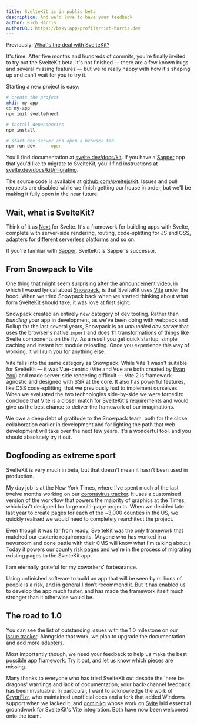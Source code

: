 ```yaml
---
title: SvelteKit is in public beta
description: And we'd love to have your feedback
author: Rich Harris
authorURL: https://bsky.app/profile/rich-harris.dev
---
```


<aside><p>Previously: <a href="/blog/whats-the-deal-with-sveltekit">What's the deal with SvelteKit?</a></p></aside>

It's time. After five months and hundreds of commits, you're finally invited to try out the SvelteKit beta. It's not finished — there are a few known bugs and several missing features — but we're really happy with how it's shaping up and can't wait for you to try it.

Starting a new project is easy:

```bash
# create the project
mkdir my-app
cd my-app
npm init svelte@next

# install dependencies
npm install

# start dev server and open a browser tab
npm run dev -- --open
```

You'll find documentation at [svelte.dev/docs/kit](/docs/kit). If you have a [Sapper](https://sapper.svelte.dev) app that you'd like to migrate to SvelteKit, you'll find instructions at [svelte.dev/docs/kit/migrating](/docs/kit/migrating).

The source code is available at [github.com/sveltejs/kit](https://github.com/sveltejs/kit). Issues and pull requests are disabled while we finish getting our house in order, but we'll be making it fully open in the near future.

## Wait, what is SvelteKit?

Think of it as [Next](https://nextjs.org/) for Svelte. It's a framework for building apps with Svelte, complete with server-side rendering, routing, code-splitting for JS and CSS, adapters for different serverless platforms and so on.

If you're familiar with [Sapper](https://sapper.svelte.dev), SvelteKit is Sapper's successor.

## From Snowpack to Vite

One thing that might seem surprising after the [announcement video](/blog/whats-the-deal-with-sveltekit), in which I waxed lyrical about [Snowpack](https://www.snowpack.dev/), is that SvelteKit uses [Vite](https://vitejs.dev) under the hood. When we tried Snowpack back when we started thinking about what form SvelteKit should take, it was love at first sight.

Snowpack created an entirely new category of dev tooling. Rather than _bundling_ your app in development, as we've been doing with webpack and Rollup for the last several years, Snowpack is an _unbundled dev server_ that uses the browser's native `import` and does 1:1 transformations of things like Svelte components on the fly. As a result you get quick startup, simple caching and instant hot module reloading. Once you experience this way of working, it will ruin you for anything else.

Vite falls into the same category as Snowpack. While Vite 1 wasn't suitable for SvelteKit — it was Vue-centric (Vite and Vue are both created by [Evan You](https://bsky.app/profile/evanyou.me)) and made server-side rendering difficult — Vite 2 is framework-agnostic and designed with SSR at the core. It also has powerful features, like CSS code-splitting, that we previously had to implement ourselves. When we evaluated the two technologies side-by-side we were forced to conclude that Vite is a closer match for SvelteKit's requirements and would give us the best chance to deliver the framework of our imaginations.

We owe a deep debt of gratitude to the Snowpack team, both for the close collaboration earlier in development and for lighting the path that web development will take over the next few years. It's a wonderful tool, and you should absolutely try it out.

## Dogfooding as extreme sport

SvelteKit is very much in beta, but that doesn't mean it hasn't been used in production.

My day job is at the New York Times, where I've spent much of the last twelve months working on our [coronavirus tracker](https://www.nytimes.com/interactive/2020/us/coronavirus-us-cases.html). It uses a customised version of the workflow that powers the majority of graphics at the Times, which isn't designed for large multi-page projects. When we decided late last year to create pages for each of the ~3,000 counties in the US, we quickly realised we would need to completely rearchitect the project.

Even though it was far from ready, SvelteKit was the only framework that matched our esoteric requirements. (Anyone who has worked in a newsroom and done battle with their CMS will know what I'm talking about.) Today it powers our [county risk pages](https://www.nytimes.com/interactive/2021/us/tom-green-texas-covid-cases.html) and we're in the process of migrating existing pages to the SvelteKit app.

<aside><p>I am eternally grateful for my coworkers' forbearance.</p></aside>

Using unfinished software to build an app that will be seen by millions of people is a risk, and in general I don't recommend it. But it has enabled us to develop the app much faster, and has made the framework itself much stronger than it otherwise would be.

## The road to 1.0

You can see the list of outstanding issues with the 1.0 milestone on our [issue tracker](https://github.com/sveltejs/kit/issues?q=is%3Aopen+is%3Aissue+milestone%3A1.0). Alongside that work, we plan to upgrade the documentation and add more [adapters](/docs/kit/adapters).

Most importantly though, we need your feedback to help us make the best possible app framework. Try it out, and let us know which pieces are missing.

Many thanks to everyone who has tried SvelteKit out despite the 'here be dragons' warnings and lack of documentation; your back-channel feedback has been invaluable. In particular, I want to acknowledge the work of [GrygrFlzr](https://github.com/GrygrFlzr), who maintained unofficial docs and a fork that added Windows support when we lacked it; and [dominikg](https://github.com/dominikg) whose work on [Svite](https://github.com/svitejs/svite) laid essential groundwork for SvelteKit's Vite integration. Both have now been welcomed onto the team.
